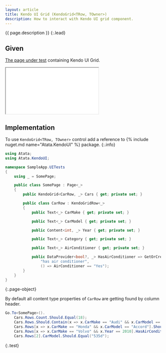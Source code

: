 ```yaml
---
layout: article
title: Kendo UI Grid (KendoGrid<TRow, TOwner>)
description: How to interact with Kendo UI grid component.
---
```


{{ page.description }}
{:.lead}

## Given

[The page under test](demo/) containing Kendo UI Grid.

<div class="embed-responsive embed-responsive-16by9">
  <iframe class="embed-responsive-item" src="demo/"></iframe>
</div>

## Implementation

To use `KendoGrid<TRow, TOwner>` control add a reference to {% include nuget.md name="Atata.KendoUI" %} package.
{:.info}

```cs
using Atata;
using Atata.KendoUI;

namespace SampleApp.UITests
{
    using _ = SomePage;

    public class SomePage : Page<_>
    {
        public KendoGrid<CarRow, _> Cars { get; private set; }

        public class CarRow : KendoGridRow<_>
        {
            public Text<_> CarMake { get; private set; }

            public Text<_> CarModel { get; private set; }

            public Content<int, _> Year { get; private set; }

            public Text<_> Category { get; private set; }

            public Text<_> AirConditioner { get; private set; }

            public DataProvider<bool?, _> HasAirConditioner => GetOrCreateDataProvider<bool?>(
                "has air conditioner",
                () => AirConditioner == "Yes");
        }
    }
}
```
{:.page-object}

By default all content type properties of `CarRow` are getting found by column header.

```cs
Go.To<SomePage>().
    Cars.Rows.Count.Should.Equal(18);
    Cars.Rows.Should.Contain(x => x.CarMake == "Audi" && x.CarModel == "A4").
    Cars.Rows[x => x.CarMake == "Honda" && x.CarModel == "Accord"].Should.Exist().
    Cars.Rows[x => x.CarMake == "Volvo" && x.Year == 2010].HasAirConditioner.Should.BeTrue().
    Cars.Rows[2].CarModel.Should.Equal("535d");
```
{:.test}